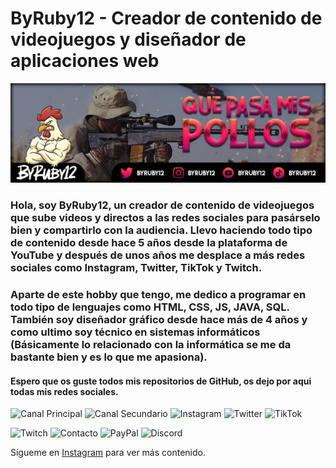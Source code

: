 # ByRuby12 - Creador de contenido de videojuegos y diseñador de aplicaciones web

![Imagen de portada](imagenes/banner.png)

### Hola, soy ByRuby12, un creador de contenido de videojuegos que sube videos y directos a las redes sociales para pasárselo bien y compartirlo con la audiencia. Llevo haciendo todo tipo de contenido desde hace 5 años desde la plataforma de YouTube y después de unos años me desplace a más redes sociales como Instagram, Twitter, TikTok y Twitch.

### Aparte de este hobby que tengo, me dedico a programar en todo tipo de lenguajes como HTML, CSS, JS, JAVA, SQL. También soy diseñador gráfico desde hace más de 4 años y como ultimo soy técnico en sistemas informáticos (Básicamente lo relacionado con la informática se me da bastante bien y es lo que me apasiona).

#### Espero que os guste todos mis repositorios de GitHub, os dejo por aqui todas mis redes sociales.

![Canal Principal](imagen2.jpg) ![Canal Secundario](imagen3.jpg) ![Instagram](imagen3.jpg) ![Twitter](imagen3.jpg) ![TikTok](imagen3.jpg)

![Twitch](imagen3.jpg) ![Contacto](imagen3.jpg) ![PayPal](imagen3.jpg) ![Discord](imagen3.jpg)

Sígueme en [Instagram](https://www.instagram.com/tuusuario/) para ver más contenido.
